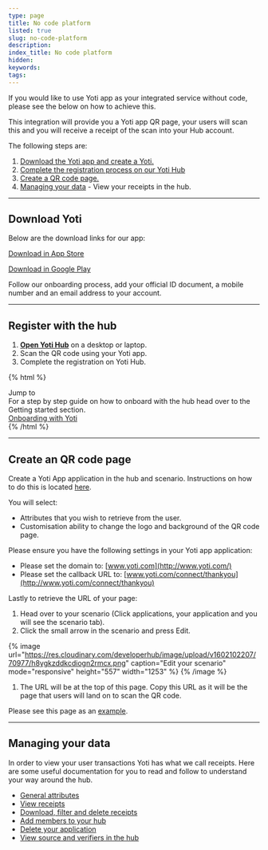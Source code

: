 ```yaml
---
type: page
title: No code platform
listed: true
slug: no-code-platform
description: 
index_title: No code platform
hidden: 
keywords: 
tags: 
---
```


If you would like to use Yoti app as your integrated service without code, please see the below on how to achieve this.

This integration will provide you a Yoti app QR page, your users will scan this and you will receive a receipt of the scan into your Hub account. 

The following steps are:

1. [Download the Yoti app and create a Yoti.](https://developers.yoti.com/yoti/code-free-integration#download-yoti)
2. [Complete the registration process on our Yoti Hub](https://developers.yoti.com/yoti/code-free-integration#register-with-the-hub)
3. [Create a QR code page.](https://developers.yoti.com/yoti/code-free-integration#create-an-qr-code-page)
4. [Managing your data](https://developers.yoti.com/yoti/code-free-integration#managing-your-data) - View your receipts in the hub.

---

## Download Yoti

Below are the download links for our app:

[ Download in App Store ](https://apps.apple.com/gb/app/yoti-your-digital-identity/id983980808)

[ Download in Google Play ](https://play.google.com/store/apps/details?id=com.yoti.mobile.android.live&amp;hl=en_GB)

Follow our onboarding process, add your official ID document, a mobile number and an email address to your account.

---

## Register with the hub

1. [**Open Yoti Hub**](https://hub.yoti.com/login-organisations) on a desktop or laptop.
2. Scan the QR code using your Yoti app.
3. Complete the registration on Yoti Hub.

{% html %}
<div class="alert-BYS">
   <div class="alert-title" id="BYS">
      Jump to
   </div>
   <div class="alert-text" >
      For a step by step guide on how to onboard with the hub head over to the Getting started section.
   </div>
   <div class="alert-links"> 
      <a  target="_self" href="https://developers.yoti.com/yoti/getting-started-hub"> Onboarding with Yoti </a>
   </div>
</div>
{% /html %}

---

## Create an QR code page

Create a Yoti App application in the hub and scenario. Instructions on how to do this is located [here](https://developers.yoti.com/yoti/generate-api-keys#1-create-a-yoti-application).

You will select: 

- Attributes that you wish to retrieve from the user.
- Customisation ability to change the logo and background of the QR code page. 

Please ensure you have the following settings in your Yoti app application:

- Please set the domain to: [www.yoti.com](http://www.yoti.com/)
- Please set the callback URL to: [www.yoti.com/connect/thankyou](http://www.yoti.com/connect/thankyou)

Lastly to retrieve the URL of your page:

1. Head over to your scenario (Click applications, your application and you will see the scenario tab).
2. Click the small arrow in the scenario and press Edit.

{% image url="https://res.cloudinary.com/developerhub/image/upload/v1602102207/70977/h8ygkzddkcdiogn2rmcx.png" caption="Edit your scenario" mode="responsive" height="557" width="1253" %}
{% /image %}

1. The URL will be at the top of this page. Copy this URL as it will be the page that users will land on to scan the QR code.

Please see this page as an [example](https://www.yoti.com/connect/32e513d2-4faa-4179-9c0a-cbbb1a673460/scenarios/97483364-1cf0-41cb-be80-bea4babecf78).

---

## Managing your data

In order to view your user transactions Yoti has what we call receipts. Here are some useful documentation for you to read and follow to understand your way around the hub.

- [General attributes](https://developers.yoti.com/yoti/knowledge-base-hub#general-attributes)
- [View receipts ](https://developers.yoti.com/yoti/knowledge-base-hub#customer-receipts)
- [Download, filter and delete receipts](https://developers.yoti.com/yoti/knowledge-base-hub#download-filter-delete-receipts)
- [Add members to your hub](https://developers.yoti.com/yoti/knowledge-base-hub#settings)
- [Delete your application](https://developers.yoti.com/yoti/knowledge-base-hub#deleting-your-application)
- [View source and verifiers in the hub](https://developers.yoti.com/yoti/knowledge-base-hub#source-and-verifiers-in-receipts)